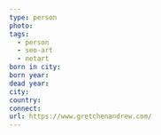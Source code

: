 ```yaml
---
type: person
photo: 
tags:
  - person
  - seo-art
  - netart
born in city: 
born year: 
dead year: 
city: 
country: 
connect: 
url: https://www.gretchenandrew.com/
---
```



